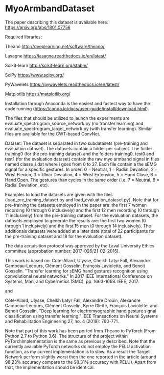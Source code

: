 # MyoArmbandDataset
The paper describing this dataset is available here: https://arxiv.org/abs/1801.07756

Required libraries: 

Theano http://deeplearning.net/software/theano/ 

Lasagne https://lasagne.readthedocs.io/en/latest/

Scikit-learn http://scikit-learn.org/stable/

SciPy https://www.scipy.org/

PyWavelets https://pywavelets.readthedocs.io/en/latest/

Matplotlib https://matplotlib.org/


Installation through Anaconda is the easiest and fastest way to have the code running (https://conda.io/docs/user-guide/install/download.html). 

The files that should be utilized to launch the experiments are evaluate_spectrogram_source_network.py (no transfer learning) and evaluate_spectrogram_target_network.py (with transfer learning). Similar files are available for the CWT-based ConvNet. 


Dataset:
The dataset is separated in two subdatasets (pre-training and evaluation dataset). The datasets contain a folder per subject. The folder training0 (for the pre-training dataset) and the folders training0, test0 and test1 (for the evaluation dataset) contain the raw myo armband signal in files named classe_i.dat where i goes from 0 to 27. Each file contain a the sEMG signal for a specific gestures. In order: 0 = Neutral, 1 = Radial Deviation, 2 = Wrist Flexion, 3 = Ulnar Deviation, 4 = Wrist Extension, 5 = Hand Close, 6 = Hand Open. The gestures than cycles in the same order (i.e. 7 = Neutral, 8 = Radial Deviation, etc). 

Examples to load the datasets are given with the files (load_pre_training_dataset.py and load_evaluation_dataset.py). Note that for pre-training the datasets employed in the paper are: the first 7 women recording (0 through 6 inclusively) and the first 12 men recording (0 through 11 inclusively) from the pre-training dataset. For the evaluation datasets, the datasets employed to generate the results are: the first two women (0 through 1 inclusively) and the first 15 men (0 through 14 inclusively). The additionals datasets were added at a later date (total of 22 participants for the pre-training dataset and 18 for the evaluation dataset). 

The data acquisition protocol was approved by the Laval University Ethics committee (approbation number: 2017-026/21-02-2016).

This work is based on: 
Cote-Allard, Ulysse, Cheikh Latyr Fall, Alexandre Campeau-Lecours, Clément Gosselin, François Laviolette, and Benoit Gosselin. "Transfer learning for sEMG hand gestures recognition using convolutional neural networks." In 2017 IEEE International Conference on Systems, Man, and Cybernetics (SMC), pp. 1663-1668. IEEE, 2017.

and 

Côté-Allard, Ulysse, Cheikh Latyr Fall, Alexandre Drouin, Alexandre Campeau-Lecours, Clément Gosselin, Kyrre Glette, François Laviolette, and Benoit Gosselin. "Deep learning for electromyographic hand gesture signal classification using transfer learning." IEEE Transactions on Neural Systems and Rehabilitation Engineering 27, no. 4 (2019): 760-771.

Note that part of this work has been ported from Theano to PyTorch (From Python 2.7 to Python 3.6). The structure of the project within PyTorchImplementation is the same as previously described. Note that the currently available PyTorch networks do not employ the PELU activation function, as my current implementation is to slow. As a result the Target Network perform slightly worst then the one reported in the article (around 98.23% accuracy compare to the 98.31% accuracy with PELU). Apart from that, the implementation should be identical.  
